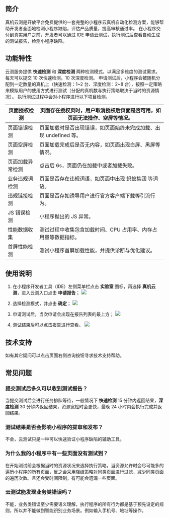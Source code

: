 ## 简介
真机云测是开放平台免费提供的一套完整的小程序云真机自动化检测方案，能够帮助开发者全面地检测小程序缺陷，评估产品质量，提高审核通过率。
在小程序交付到真实用户之前，开发者可以通过 IDE 申请云测试，执行测试后查看自动生成的测试报告，检测小程序缺陷。

## 功能特性
云测服务提供 **快速检测** 和 **深度检测** 两种检测模式，以满足多维度的测试需求。每天可以提交 10 次快速检测，10 次深度检测。
申请测试后，小程序会被随机分配到一定数量的真机上（快速检测：1~2 台、深度检测：2~8 台），按照一定策略来模拟用户的使用方式进行测试（分配的真机数与执行策略取决于当时的资源情况）。
执行测试过程中会对小程序进行以下项目检测。

| 页面授权检测 | 页面存在授权页时，用户取消授权后页面是否可用，如页面无法操作、空屏等情况。 |
| --- | --- |
| 页面错误检测 | 页面加载时是否出现错误，如页面始终未完成加载、出现 undefined 等。 |
| 页面空屏检测 | 页面加载完成后是否无内容，如页面出现白屏、黑屏等情况。 |
| 页面加载异常检测 | 点击后 6s，页面仍在加载中或者加载失败。 |
| 业务违规词检测 | 页面是否存在违规词语，如页面中出现 蚂蚁集团 等词语。 |
| 违规链接检测 | 页面是否存如诱导用户进行官方客户端下载等引流行为。 |
| JS 错误检测 | 小程序抛出的 JS 异常。 |
| 性能数据收集 | 测试过程中收集包含加载时间、CPU 占用率、内存占用量等数据指标。 |
| 首屏性能检测 | 测试小程序首屏加载性能，并提供诊断与优化建议。 |

## 使用说明

1. 在小程序开发者工具（IDE）左侧菜单栏点击 **实验室** 图标，再选择 **真机云测**，进入云测入口点击 **申请报告**；
![](https://gw.alipayobjects.com/mdn/rms_1f581f/afts/img/A*U4mwTK9VsCIAAAAAAAAAAAAAARQnAQ)  

1. 选择检测模式，并点击 **确定**；
![](https://cdn.nlark.com/yuque/0/2022/png/179989/1651029431771-44b73622-37b3-43e4-a05e-942c722fc791.png) 

1. 申请测试后，当次申请会出现在报告列表的最上方；
![](https://cdn.nlark.com/yuque/0/2022/png/179989/1651029487230-6c21bb03-f423-48cf-9ec1-4f965eeda99b.png)  

1. 测试结束后可以点击报告进行查看。
![](https://cdn.nlark.com/yuque/0/2022/png/179989/1651028987958-8c263e8f-fb7a-4b3a-b1e8-0c38b155ea0a.png) 

## 技术支持
如有其它疑问可以点击页面右侧咨询按钮寻求技术支持帮助。 

## 常见问题 

### 提交测试后多久可以收到测试报告？
当提交测试后会进行任务排队等待，一般情况下 **快速检测** 15 分钟内返回结果，**深度检测** 30 分钟内返回结果，资源宽松时会更快，最晚 24 小时内会执行完成并返回结果。

### 测试结果是否会影响小程序的提审和发布？
不会，云测试只是一种可以快速验证小程序缺陷的辅助工具。

### 为什么我的小程序中有一些页面没有测试到？
在开始测试前会根据当时的资源状况来选择执行策略，当资源允许时会尽可能多的遍历小程序的所有页面，反之会采用降级策略对同类页面进行过滤，减少同类页面的遍历次数。且还会受时间限制，有可能会遗漏一些页面。

### 云测试能发现业务类错误吗？
不能，业务类错误至少需要语义理解，执行程序的所有行为都是基于预先设定的规则，所以并不能做到智能识别业务场景。例如输入手机号、地址等操作。

